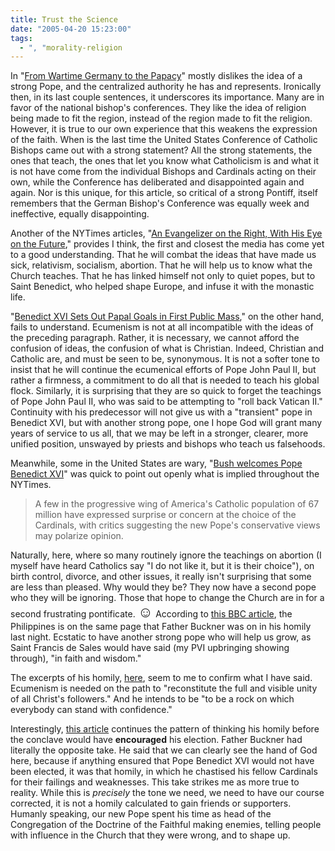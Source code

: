 ```yaml
---
title: Trust the Science
date: "2005-04-20 15:23:00"
tags:
  - ", "morality-religion
---
```

<p> In "<a href="http://www.nytimes.com/2005/04/20/international/worldspecial2/20profile.html?ei=5088&en=781c1afbe24ac478&ex=1271649600&partner=rssnyt&emc=rss&pagewanted=print&position=">From Wartime Germany to the Papacy</a>" mostly dislikes
the idea of a strong Pope, and the centralized authority he has
and represents.  Ironically then, in its last couple sentences,
it underscores its importance.  Many are in favor of the national
bishop's conferences.  They like the idea of religion being made
to fit the region, instead of the region made to fit the religion.
However, it is true to our own experience that this weakens the
expression of the faith.  When is the last time the United States
Conference of Catholic Bishops came out with a strong statement?
All the strong statements, the ones that teach, the ones that let
you know what Catholicism is and what it is not have come from
the individual Bishops and Cardinals acting on their own, while
the Conference has deliberated and disappointed again and again.
Nor is this unique, for this article, so critical of a strong Pontiff,
itself remembers that the German Bishop's Conference was equally
week and ineffective, equally disappointing.</p>

<p>Another of the NYTimes
articles, "<a href="http://www.nytimes.com/2005/04/20/international/worldspecial2/20assess.html?ei=5088&en=533d35e13d0597d2&ex=1271649600&partner=rssnyt&emc=rss&pagewanted=print&position=">An Evangelizer on the Right, With His Eye on the Future</a>,"
provides I think, the first and closest the media has come yet to
a good understanding.  That he will combat the ideas that have made
us sick, relativism, socialism, abortion.  That he will help us to
know what the Church teaches.  That he has linked himself not only
to quiet popes, but to Saint Benedict, who helped shape Europe,
and infuse it with the monastic life.</p>

<p>"<a href="http:www.nytimes.com/2005/04/20/international/worldspecial2/20cnd-mass.html?ei=5088&en=5ce20f89c2f6aca3&ex=1271649600&partner=rssnyt&emc=rss&pagewanted=print&position=">Benedict XVI Sets Out Papal Goals in First Public Mass</a>,"
on the other hand, fails to understand.  Ecumenism is not at all
incompatible with the ideas of the preceding paragraph.  Rather, it
is necessary, we cannot afford the confusion of ideas, the confusion
of what is Christian.  Indeed, Christian and Catholic are, and must
be seen to be, synonymous.  It is not a softer tone to insist that
he will continue the ecumenical efforts of Pope John Paul II, but
rather a firmness, a commitment to do all that is needed to teach
his global flock.  Similarly, it is surprising that they are so
quick to forget the teachings of Pope John Paul II, who was said
to be attempting to "roll back Vatican II."  Continuity with his
predecessor will not give us with a "transient" pope in Benedict XVI,
but with another strong pope, one I hope God will grant many years
of service to us all, that we may be left in a stronger, clearer,
more unified position, unswayed by priests and bishops who teach
us falsehoods.</p>

<p>Meanwhile, some in the United States are wary, "<a href="http://news.bbc.co.uk/2/hi/europe/4463403.stm">Bush welcomes
Pope Benedict XVI</a>" was quick to point out openly what is implied
throughout the NYTimes.</p>

<blockquote>A few in the progressive wing of America's Catholic
population of 67 million have expressed surprise or concern at the
choice of the Cardinals, with critics suggesting the new Pope's
conservative views may polarize opinion.</blockquote>

<p>Naturally, here, where so many routinely ignore the teachings
on abortion (I myself have heard Catholics say "I do not like it,
but it is their choice"), on birth control, divorce, and other
issues, it really isn't surprising that some are less than pleased.
Why would they be?  They now have a second pope who they will be
ignoring.  Those that hope to change the Church are in for a second
frustrating pontificate. <font size="+2">&#x263a;</font>  According
to <a href="http://news.bbc.co.uk/2/hi/europe/4463503.stm">this BBC
article</a>, the Philippines is on the same page that Father Buckner
was on in his homily last night.  Ecstatic to have another strong
pope who will help us grow, as Saint Francis de Sales would have said
(my PVI upbringing showing through), "in faith and wisdom."</p>

<p>The excerpts of his homily, <a href="http://news.bbc.co.uk/2/hi/europe/4464363.stm">here</a>,
seem to me to confirm what I have said.  Ecumenism is needed on the
path to "reconstitute the full and visible unity of all Christ's
followers."  And he intends to be "to be a rock on which everybody
can stand with confidence."</p>

<p>Interestingly,
<a href="http://news.bbc.co.uk/2/hi/europe/4463519.stm">this
article</a> continues the pattern of thinking his homily before
the conclave would have <strong>encouraged</strong> his election.
Father Buckner had literally the opposite take.  He said that we can
clearly see the hand of God here, because if anything ensured that
Pope Benedict XVI would not have been elected, it was that homily,
in which he chastised his fellow Cardinals for their failings
and weaknesses.  This take strikes me as more true to reality.
While this is <em>precisely</em> the tone we need, we need to have
our course corrected, it is not a homily calculated to gain friends
or supporters.  Humanly speaking, our new Pope spent his time as head
of the Congregation of the Doctrine of the Faithful making enemies,
telling people with influence in the Church that they were wrong,
and to shape up.</p>


